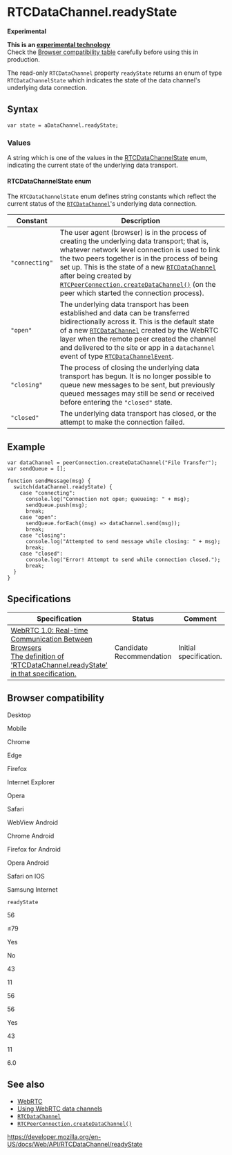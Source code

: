RTCDataChannel.readyState
=========================

**Experimental**

**This is an [experimental technology](https://developer.mozilla.org/en-US/docs/MDN/Guidelines/Conventions_definitions#experimental)**  
Check the [Browser compatibility table](#browser_compatibility) carefully before using this in production.

The read-only `RTCDataChannel` property `readyState` returns an enum of type `RTCDataChannelState` which indicates the state of the data channel's underlying data connection.

Syntax
------

    var state = aDataChannel.readyState;

### Values

A string which is one of the values in the [RTCDataChannelState](#rtcdatachannelstate_enum) enum, indicating the current state of the underlying data transport.

#### RTCDataChannelState enum

The `RTCDataChannelState` enum defines string constants which reflect the current status of the [`RTCDataChannel`](../rtcdatachannel)'s underlying data connection.

<table><thead><tr class="header"><th>Constant</th><th>Description</th></tr></thead><tbody><tr class="odd"><td><code>"connecting"</code></td><td>The user agent (browser) is in the process of creating the underlying data transport; that is, whatever network level connection is used to link the two peers together is in the process of being set up. This is the state of a new <a href="../rtcdatachannel"><code>RTCDataChannel</code></a> after being created by <a href="../rtcpeerconnection/createdatachannel"><code>RTCPeerConnection.createDataChannel()</code></a> (on the peer which started the connection process).</td></tr><tr class="even"><td><code>"open"</code></td><td>The underlying data transport has been established and data can be transferred bidirectionally across it. This is the default state of a new <a href="../rtcdatachannel"><code>RTCDataChannel</code></a> created by the WebRTC layer when the remote peer created the channel and delivered to the site or app in a <code>datachannel</code> event of type <a href="../rtcdatachannelevent"><code>RTCDataChannelEvent</code></a>.</td></tr><tr class="odd"><td><code>"closing"</code></td><td>The process of closing the underlying data transport has begun. It is no longer possible to queue new messages to be sent, but previously queued messages may still be send or received before entering the <code>"closed"</code> state.</td></tr><tr class="even"><td><code>"closed"</code></td><td>The underlying data transport has closed, or the attempt to make the connection failed.</td></tr></tbody></table>

Example
-------

    var dataChannel = peerConnection.createDataChannel("File Transfer");
    var sendQueue = [];

    function sendMessage(msg) {
      switch(dataChannel.readyState) {
        case "connecting":
          console.log("Connection not open; queueing: " + msg);
          sendQueue.push(msg);
          break;
        case "open":
          sendQueue.forEach((msg) => dataChannel.send(msg));
          break;
        case "closing":
          console.log("Attempted to send message while closing: " + msg);
          break;
        case "closed":
          console.log("Error! Attempt to send while connection closed.");
          break;
      }
    }

Specifications
--------------

<table><thead><tr class="header"><th>Specification</th><th>Status</th><th>Comment</th></tr></thead><tbody><tr class="odd"><td><a href="https://w3c.github.io/webrtc-pc/#dom-datachannel-readystate">WebRTC 1.0: Real-time Communication Between Browsers<br />
<span class="small">The definition of 'RTCDataChannel.readyState' in that specification.</span></a></td><td><span class="spec-cr">Candidate Recommendation</span></td><td>Initial specification.</td></tr></tbody></table>

Browser compatibility
---------------------

Desktop

Mobile

Chrome

Edge

Firefox

Internet Explorer

Opera

Safari

WebView Android

Chrome Android

Firefox for Android

Opera Android

Safari on IOS

Samsung Internet

`readyState`

56

≤79

Yes

No

43

11

56

56

Yes

43

11

6.0

See also
--------

-   [WebRTC](../webrtc_api)
-   [Using WebRTC data channels](../webrtc_api/using_data_channels)
-   [`RTCDataChannel`](../rtcdatachannel)
-   [`RTCPeerConnection.createDataChannel()`](../rtcpeerconnection/createdatachannel)

<a href="https://developer.mozilla.org/en-US/docs/Web/API/RTCDataChannel/readyState" class="_attribution-link">https://developer.mozilla.org/en-US/docs/Web/API/RTCDataChannel/readyState</a>
